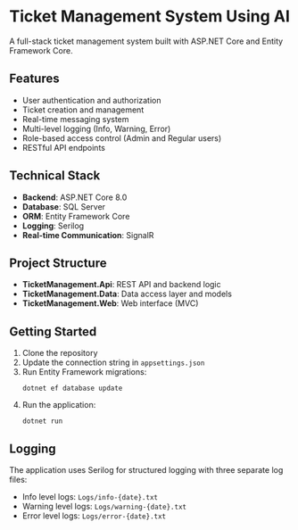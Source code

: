 # Ticket Management System Using AI

A full-stack ticket management system built with ASP.NET Core and Entity Framework Core.

## Features

- User authentication and authorization
- Ticket creation and management
- Real-time messaging system
- Multi-level logging (Info, Warning, Error)
- Role-based access control (Admin and Regular users)
- RESTful API endpoints

## Technical Stack

- **Backend**: ASP.NET Core 8.0
- **Database**: SQL Server
- **ORM**: Entity Framework Core
- **Logging**: Serilog
- **Real-time Communication**: SignalR

## Project Structure

- **TicketManagement.Api**: REST API and backend logic
- **TicketManagement.Data**: Data access layer and models
- **TicketManagement.Web**: Web interface (MVC)

## Getting Started

1. Clone the repository
2. Update the connection string in `appsettings.json`
3. Run Entity Framework migrations:
   ```
   dotnet ef database update
   ```
4. Run the application:
   ```
   dotnet run
   ```

## Logging

The application uses Serilog for structured logging with three separate log files:
- Info level logs: `Logs/info-{date}.txt`
- Warning level logs: `Logs/warning-{date}.txt`
- Error level logs: `Logs/error-{date}.txt`
